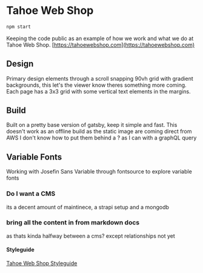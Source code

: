 # Tahoe Web Shop

```bash
npm start
```

Keeping the code public as an example of how we work and what we do at Tahoe Web Shop.
[https://tahoewebshop.com](https://tahoewebshop.com)

## Design

Primary design elements through a scroll snapping 90vh grid with gradient backgrounds, this let's the viewer know theres something more coming.
Each page has a 3x3 grid with some vertical text elements in the margins.

## Build

Built on a pretty base version of gatsby, keep it simple and fast.
This doesn't work as an offline build as the static image are coming direct from AWS I don't know how to put them behind a ? as I can with a graphQL query

## Variable Fonts

Working with Josefin Sans Variable through fontsource to explore variable fonts

### Do I want a CMS

its a decent amount of maintinece, a strapi setup and a mongodb

### bring all the content in from markdown docs

as thats kinda halfway between a cms?
except relationships
not yet

#### Styleguide

[Tahoe Web Shop Styleguide](https://styleguidetahoewebshopmain.gatsbyjs.io/)
